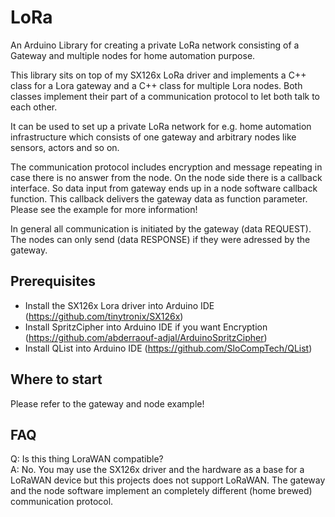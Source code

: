 # LoRa
An Arduino Library for creating a private LoRa network consisting of a Gateway and multiple nodes for home 
automation purpose.

This library sits on top of my SX126x LoRa driver and implements a C++ class for a Lora gateway and a C++ class for multiple Lora nodes. Both classes implement their part of a communication protocol to let both talk to each other. 

It can be used to set up a private LoRa network for e.g. home automation infrastructure which consists of one gateway and arbitrary nodes like sensors, actors and so on.

The communication protocol includes encryption and message repeating in case there is no answer from the node.
On the node side there is a callback interface. So data input from gateway ends up in a node software callback function.
This callback delivers the gateway data as function parameter. Please see the example for more information!

In general all communication is initiated by the gateway (data REQUEST). The nodes can only send (data RESPONSE) if they
were adressed by the gateway. 

## Prerequisites
- Install the SX126x Lora driver into Arduino IDE (https://github.com/tinytronix/SX126x)
- Install SpritzCipher into Arduino IDE if you want Encryption (https://github.com/abderraouf-adjal/ArduinoSpritzCipher)
- Install QList into Arduino IDE (https://github.com/SloCompTech/QList)

## Where to start
Please refer to the gateway and node example!

## FAQ
Q: Is this thing LoraWAN compatible? <br>
A: No. You may use the SX126x driver and the hardware as a base for a LoRaWAN device but this projects does not support LoRaWAN.
The gateway and the node software implement an completely different (home brewed) communication protocol.<br>
